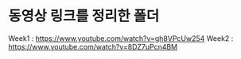 # 동영상 링크를 정리한 폴더
Week1 : https://www.youtube.com/watch?v=gh8VPcUw254
Week2 : https://www.youtube.com/watch?v=8DZ7uPcn4BM
